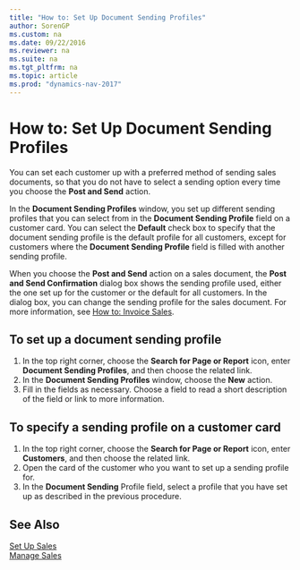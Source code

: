 ```yaml
---
title: "How to: Set Up Document Sending Profiles"
author: SorenGP
ms.custom: na
ms.date: 09/22/2016
ms.reviewer: na
ms.suite: na
ms.tgt_pltfrm: na
ms.topic: article
ms.prod: "dynamics-nav-2017"
---
```


# How to: Set Up Document Sending Profiles
You can set each customer up with a preferred method of sending sales documents, so that you do not have to select a sending option every time you choose the **Post and Send** action.

In the **Document Sending Profiles** window, you set up different sending profiles that you can select from in the **Document Sending Profile** field on a customer card. You can select the **Default** check box to specify that the document sending profile is the default profile for all customers, except for customers where the **Document Sending Profile** field is filled with another sending profile.

When you choose the **Post and Send** action on a sales document, the **Post and Send Confirmation** dialog box shows the sending profile used, either the one set up for the customer or the default for all customers. In the dialog box, you can change the sending profile for the sales document. For more information, see [How to: Invoice Sales](sales-how-invoice-sales.md).

## To set up a document sending profile
1. In the top right corner, choose the **Search for Page or Report** icon, enter **Document Sending Profiles**, and then choose the related link.
2. In the **Document Sending Profiles** window, choose the **New** action.
3. Fill in the fields as necessary. Choose a field to read a short description of the field or link to more information.

## To specify a sending profile on a customer card
1. In the top right corner, choose the **Search for Page or Report** icon, enter **Customers**, and then choose the related link.
2. Open the card of the customer who you want to set up a sending profile for.
3. In the **Document Sending** Profile field, select a profile that you have set up as described in the previous procedure.

## See Also  
[Set Up Sales](sales-setup-sales.md)  
[Manage Sales](sales-manage-sales.md)
